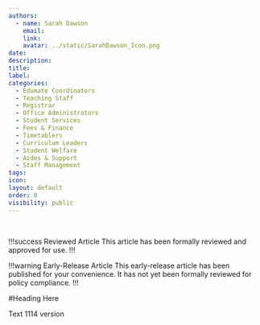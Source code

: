 ```yaml
---
authors:
  - name: Sarah Dawson
    email:
    link:
    avatar: ../static/SarahDawson_Icon.png
date:
description:
title:
label:
categories:
  - Edumate Coordinators
  - Teaching Staff
  - Registrar
  - Office Administrators
  - Student Services
  - Fees & Finance
  - Timetablers
  - Curriculum Leaders
  - Student Welfare
  - Aides & Support
  - Staff Management
tags:
icon:
layout: default
order: 0
visibility: public
---
```

<br>

!!!success Reviewed Article
This article has been formally reviewed and approved for use.
!!!

!!!warning Early-Release Article
This early-release article has been published for your convenience. It has not yet been formally reviewed for policy compliance.
!!!


#Heading Here

Text
1114 version